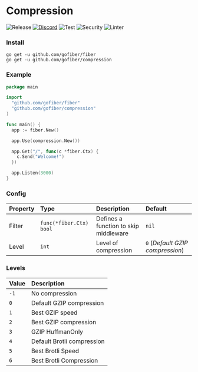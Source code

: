 # Compression

![Release](https://img.shields.io/github/release/gofiber/compression.svg)
[![Discord](https://img.shields.io/badge/discord-join%20channel-7289DA)](https://gofiber.io/discord)
![Test](https://github.com/gofiber/compression/workflows/Test/badge.svg)
![Security](https://github.com/gofiber/compression/workflows/Security/badge.svg)
![Linter](https://github.com/gofiber/compression/workflows/Linter/badge.svg)

### Install
```
go get -u github.com/gofiber/fiber
go get -u github.com/gofiber/compression
```
### Example
```go
package main

import 
  "github.com/gofiber/fiber"
  "github.com/gofiber/compression"
)

func main() {
  app := fiber.New()

  app.Use(compression.New())

  app.Get("/", func(c *fiber.Ctx) {
    c.Send("Welcome!")
  })

  app.Listen(3000)
}
```
### Config
| Property | Type | Description | Default |
| :--- | :--- | :--- | :--- |
| Filter | `func(*fiber.Ctx) bool` | Defines a function to skip middleware | `nil` |
| Level | `int` | Level of compression | `0` (_Default GZIP compression_) |

### Levels
| Value | Description |
| :--- | :--- |
| `-1` | No compression |
| `0` | Default GZIP compression |
| `1` | Best GZIP speed |
| `2` | Best GZIP compression |
| `3` | GZIP HuffmanOnly |
| `4` | Default Brotli compression |
| `5` | Best Brotli Speed |
| `6` | Best Brotli Compression |